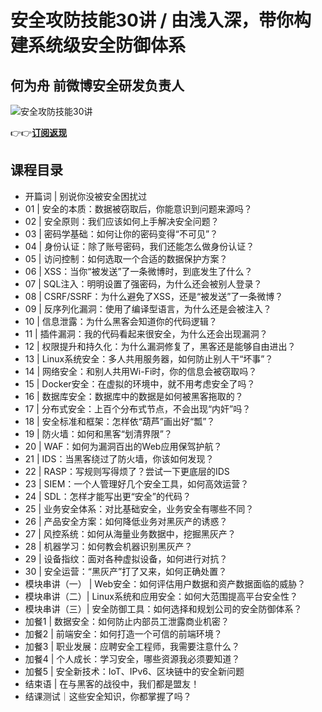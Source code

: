 安全攻防技能30讲 / 由浅入深，带你构建系统级安全防御体系
==============================

何为舟 **前微博安全研发负责人**
------------------

![安全攻防技能30讲](https://www.geekgay.com/storage/geek/geek_6664a76d25d4824f9a5e22a85442ec5d.jpg)  
  
👉👉[**订阅返现**](https://time.geekbang.org/column/intro/100041701?code=B8lwGSuv9U7U-Rgh-05q1VuuOP82zj4uFER048m%2FHCE%3D "安全攻防技能30讲")  
  
课程目录
----

  
  
- 开篇词 | 别说你没被安全困扰过
- 01 | 安全的本质：数据被窃取后，你能意识到问题来源吗？
- 02 | 安全原则：我们应该如何上手解决安全问题？
- 03 | 密码学基础：如何让你的密码变得“不可见”？
- 04 | 身份认证：除了账号密码，我们还能怎么做身份认证？
- 05 | 访问控制：如何选取一个合适的数据保护方案？
- 06 | XSS：当你“被发送”了一条微博时，到底发生了什么？
- 07 | SQL注入：明明设置了强密码，为什么还会被别人登录？
- 08 | CSRF/SSRF：为什么避免了XSS，还是“被发送”了一条微博？
- 09 | 反序列化漏洞：使用了编译型语言，为什么还是会被注入？
- 10 | 信息泄露：为什么黑客会知道你的代码逻辑？
- 11 | 插件漏洞：我的代码看起来很安全，为什么还会出现漏洞？
- 12 | 权限提升和持久化：为什么漏洞修复了，黑客还是能够自由进出？
- 13 | Linux系统安全：多人共用服务器，如何防止别人干“坏事”？
- 14 | 网络安全：和别人共用Wi-Fi时，你的信息会被窃取吗？
- 15 | Docker安全：在虚拟的环境中，就不用考虑安全了吗？
- 16 | 数据库安全：数据库中的数据是如何被黑客拖取的？
- 17 | 分布式安全：上百个分布式节点，不会出现“内奸”吗？
- 18 | 安全标准和框架：怎样依“葫芦”画出好“瓢”？
- 19 | 防火墙：如何和黑客“划清界限”？
- 20 | WAF：如何为漏洞百出的Web应用保驾护航？
- 21 | IDS：当黑客绕过了防火墙，你该如何发现？
- 22 | RASP：写规则写得烦了？尝试一下更底层的IDS
- 23 | SIEM：一个人管理好几个安全工具，如何高效运营？
- 24 | SDL：怎样才能写出更“安全”的代码？
- 25 | 业务安全体系：对比基础安全，业务安全有哪些不同？
- 26 | 产品安全方案：如何降低业务对黑灰产的诱惑？
- 27 | 风控系统：如何从海量业务数据中，挖掘黑灰产？
- 28 | 机器学习：如何教会机器识别黑灰产？
- 29 | 设备指纹：面对各种虚拟设备，如何进行对抗？
- 30 | 安全运营：“黑灰产”打了又来，如何正确处置？
- 模块串讲（一） | Web安全：如何评估用户数据和资产数据面临的威胁？
- 模块串讲（二）| Linux系统和应用安全：如何大范围提高平台安全性？
- 模块串讲（三）| 安全防御工具：如何选择和规划公司的安全防御体系？
- 加餐1 | 数据安全：如何防止内部员工泄露商业机密？
- 加餐2 | 前端安全：如何打造一个可信的前端环境？
- 加餐3 | 职业发展：应聘安全工程师，我需要注意什么？
- 加餐4 | 个人成长：学习安全，哪些资源我必须要知道？
- 加餐5 | 安全新技术：IoT、IPv6、区块链中的安全新问题
- 结束语 | 在与黑客的战役中，我们都是盟友！
- 结课测试｜这些安全知识，你都掌握了吗？